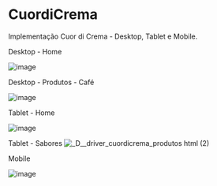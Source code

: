 # CuordiCrema
Implementação Cuor di Crema - Desktop, Tablet e Mobile.


Desktop - Home

![image](https://user-images.githubusercontent.com/104794351/187312926-b927e7a4-45c5-45eb-b7d6-ed9c52fe00a2.png)

Desktop - Produtos - Café

![image](https://user-images.githubusercontent.com/104794351/187314430-1020eee6-bd11-4ce1-b347-b88b8288c75b.png)


Tablet - Home

![image](https://user-images.githubusercontent.com/104794351/187313077-0d923f58-09ae-4952-b28e-4123e4929af2.png)

Tablet - Sabores
![_D__driver_cuordicrema_produtos html (2)](https://user-images.githubusercontent.com/104794351/187314273-ae801273-1ea5-4c8c-a7db-eae870ad707d.png)

Mobile

![image](https://user-images.githubusercontent.com/104794351/187313943-f0ff7780-94ea-4959-a3b0-caa247cc66c5.png)


